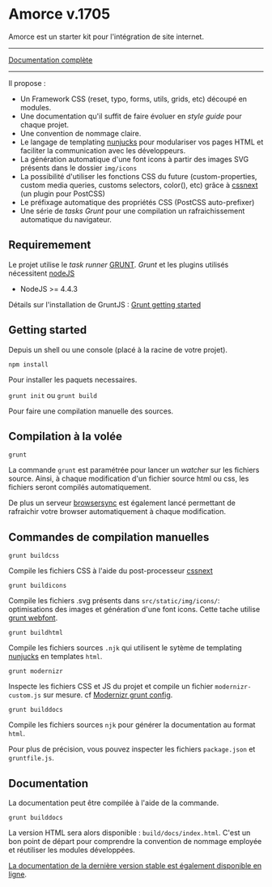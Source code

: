 # Amorce v.1705

Amorce est un starter kit pour l'intégration de site internet.

-----

[Documentation complète](http://amorce.sacripant.fr/docs)

------

Il propose :

* Un Framework CSS (reset, typo, forms, utils, grids, etc) découpé en modules.
* Une documentation qu'il suffit de faire évoluer en <em>style guide</em> pour chaque projet.
* Une convention de nommage claire.
* Le langage de templating <a href="http://mozilla.github.io/nunjucks/">nunjucks</a> pour modulariser vos pages HTML et faciliter la communication avec les développeurs.
* La génération automatique d'une font icons à partir des images SVG présents dans le dossier <code>img/icons</code>
* La possibilité d'utiliser les fonctions CSS du future (custom-properties, custom media queries, customs selectors, color(), etc) grâce à <a href="http://cssnext.io/">cssnext</a> (un plugin pour PostCSS)
* Le préfixage automatique des propriétés CSS (PostCSS auto-prefixer)
* Une série de <em>tasks Grunt</em> pour une compilation un rafraichissement automatique du navigateur.

## Requiremement

Le projet utilise le *task runner* [GRUNT](http://gruntjs.com/).
*Grunt* et les plugins utilisés nécessitent [nodeJS](https://nodejs.org/)

* NodeJS >= 4.4.3

Détails sur l'installation de GruntJS : [Grunt getting started](http://gruntjs.com/getting-started)

## Getting started

Depuis un shell ou une console (placé à la racine de votre projet).

`npm install`

Pour installer les paquets necessaires.

`grunt init` ou `grunt build`

Pour faire une compilation manuelle des sources.

## Compilation à la volée

`grunt`

La commande `grunt` est paramétrée pour lancer un *watcher* sur les fichiers source. Ainsi, à chaque modification d'un fichier source html ou css, les fichiers seront compilés automatiquement.

De plus un serveur [browsersync](https://www.browsersync.io/) est également lancé permettant de rafraichir votre browser automatiquement à chaque modification.


## Commandes de compilation manuelles

`grunt buildcss`

Compile les fichiers CSS à l'aide du post-processeur [cssnext](http://cssnext.io/)

`grunt buildicons`

Compile les fichiers .svg présents dans `src/static/img/icons/`: optimisations des images et génération d'une font icons. Cette tache utilise [grunt webfont](https://github.com/sapegin/grunt-webfont).

`grunt buildhtml`

Compile les fichiers sources `.njk` qui utilisent le sytème de templating [nunjucks](http://mozilla.github.io/nunjucks/) en templates `html`.

`grunt modernizr`

Inspecte les fichiers CSS et JS du projet et compile un fichier `modernizr-custom.js` sur mesure. cf [Modernizr grunt config](https://modernizr.com/docs/#grunt-config).

`grunt builddocs`

Compile les fichiers sources `njk` pour générer la documentation au format `html`.


Pour plus de précision, vous pouvez inspecter les fichiers `package.json` et `gruntfile.js`.


## Documentation

La documentation peut être compilée à l'aide de la commande.

`grunt builddocs`

La version HTML sera alors disponible : `build/docs/index.html`.
C'est un bon point de départ pour comprendre la convention de nommage employée et réutiliser les modules développées.

[La documentation de la dernière version stable est également disponible en ligne](http://amorce.sacripant.fr/docs/). 











